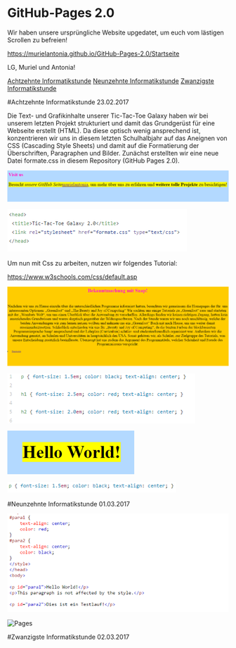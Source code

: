 # GitHub-Pages 2.0

Wir haben unsere ursprüngliche Website upgedatet, um euch vom lästigen Scrollen zu befreien!

https://murielantonia.github.io/GitHub-Pages-2.0/Startseite

LG, Muriel und Antonia!



[Achtzehnte Informatikstunde](#achtzehn)
[Neunzehnte Informatikstunde](#neunzehn)
[Zwanzigste Informatikstunde](#zwanzig)

#Achtzehnte Informatikstunde <a name="achtzehn"><a/>                                                              23.02.2017

Die Text- und Grafikinhalte unserer Tic-Tac-Toe Galaxy haben wir bei unserem letzten Projekt strukturiert und damit das Grundgerüst für eine Webseite erstellt (HTML). Da diese optisch wenig ansprechend ist, konzentrieren wir uns in diesem letzten Schulhalbjahr auf das Aneignen von CSS (Cascading Style Sheets) und damit auf die Formatierung der Überschriften, Paragraphen und Bilder. 
Zunächst erstellten wir eine neue Datei formate.css in diesem Repository (GitHub Pages 2.0).

![Pages](bilder/Pages27.PNG "Veränderte Schriftgröße auf Website")

![Pages](bilder/Pages28.PNG "Einbindung des externen Stylesheet(CSS)")

Um nun mit Css zu arbeiten, nutzen wir folgendes Tutorial:

https://www.w3schools.com/css/default.asp

![Pages](bilder/Pages29.PNG "  ")

![Pages](bilder/Pages30.PNG " ")

![Pages](bilder/Pages31.PNG "Text mittig")

![Pages](bilder/Pages32.PNG "Neue Textformatierung")

#Neunzehnte Informatikstunde <a name="neunzehn"><a/>                                                                  01.03.2017

![Pages](bilder/Pages33.PNG " ")

![Pages](bilder/Pages34.PNG " ")

#Zwanzigste Informatikstunde<a name="zwanzig"><a/>                                                                   02.03.2017





